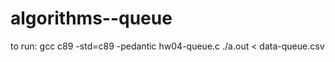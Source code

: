 # algorithms--queue
to run: 
     gcc c89 -std=c89 -pedantic hw04-queue.c
     ./a.out < data-queue.csv
